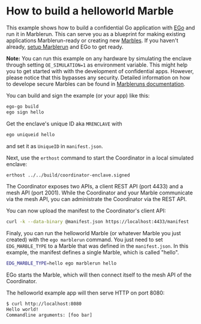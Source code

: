 # How to build a helloworld Marble
This example shows how to build a confidential Go application with [EGo](https://ego.dev) and run it in Marblerun. This can serve you as a blueprint for making existing applications Marblerun-ready or creating new [Marbles](https://docs.edgeless.systems/marblerun/#/getting-started/marbles). If you haven't already, [setup Marblerun](../../BUILD.md#build) and EGo to get ready.

**Note:** You can run this example on any hardware by simulating the enclave through setting `OE_SIMULATION=1` as environment variable. This might help you to get started with with the development of confidential apps. However, please notice that this bypasses any security. Detailed information on how to develope secure Marbles can be found in [Marbleruns documentation](https://docs.edgeless.systems/marblerun/#/workflows/add-service).

You can build and sign the example (or your app) like this:
```sh
ego-go build
ego sign hello
```

Get the enclave's unique ID aka `MRENCLAVE` with
```sh
ego uniqueid hello
```
and set it as `UniqueID` in `manifest.json`.

Next, use the `erthost` command to start the Coordinator in a local simulated enclave:
```sh
erthost ../../build/coordinator-enclave.signed
```

The Coordinator exposes two APIs, a client REST API (port 4433) and a mesh API (port 2001). While the Coordinator and your Marble communicate via the mesh API, you can administrate the Coordinator via the REST API.

You can now upload the manifest to the Coordinator's client API:
```sh
curl -k --data-binary @manifest.json https://localhost:4433/manifest
```

Finaly, you can run the helloworld Marble (or whatever Marble you just created) with the `ego marblerun` command. You just need to set `EDG_MARBLE_TYPE` to a Marble that was defined in the `manifest.json`. In this example, the manifest defines a single Marble, which is called "hello".
```sh
EDG_MARBLE_TYPE=hello ego marblerun hello
```
EGo starts the Marble, which will then connect itself to the mesh API of the Coordinator.

The helloworld example app will then serve HTTP on port 8080:
```sh
$ curl http://localhost:8080
Hello world!
Commandline arguments: [foo bar]
```
